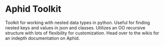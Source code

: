 # Aphid Toolkit
Toolkit for working with nested data types in python. Useful for finding nested keys and values in json and classes. Utilizes an OO recursive structure with lots of flexibility for customization. Head over to the wikis for an indepth documentation on Aphid.
